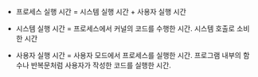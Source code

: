 - 프로세스 실행 시간 = 시스템 실행 시간 + 사용자 실행 시간

- 시스템 실행 시간 = 프로세스에서 커널의 코드를 수행한 시간. 시스템 호출로 소비한 시간
- 사용자 실행 시간 = 사용자 모드에서 프로세스를 실행한 시간. 프로그램 내부의 함수나 반복문처럼 사용자가 작성한 코드를 실행한 시간.